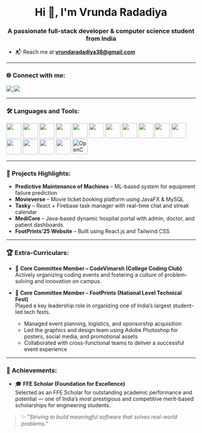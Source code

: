 <h1 align="center">Hi 👋, I'm Vrunda Radadiya</h1>
<h3 align="center">A passionate full-stack developer & computer science student from India</h3>



- 📬 Reach me at **vrundaradadiya38@gmail.com**

---

### 🌐 Connect with me:
<p align="left">
  <a href="https://linkedin.com/in/vrunda-radadiya-8a1a43257" target="_blank">
    <img src="https://img.shields.io/badge/LinkedIn-blue?style=for-the-badge&logo=linkedin" />
  </a>
  <a href="mailto:vrundaradadiya38@gmail.com">
    <img src="https://img.shields.io/badge/Gmail-red?style=for-the-badge&logo=gmail&logoColor=white" />
  </a>
</p>

---

### 🛠️ Languages and Tools:
<p align="left">
  <img src="https://cdn.jsdelivr.net/gh/devicons/devicon/icons/java/java-original.svg" height="40"/>
  <img src="https://cdn.jsdelivr.net/gh/devicons/devicon/icons/python/python-original.svg" height="40"/>
  <img src="https://cdn.jsdelivr.net/gh/devicons/devicon/icons/c/c-original.svg" height="40"/>
  <img src="https://cdn.jsdelivr.net/gh/devicons/devicon/icons/html5/html5-original.svg" height="40"/>
  <img src="https://cdn.jsdelivr.net/gh/devicons/devicon/icons/css3/css3-original.svg" height="40"/>
  <img src="https://cdn.jsdelivr.net/gh/devicons/devicon/icons/bootstrap/bootstrap-original.svg" height="40"/>
  <img src="https://cdn.jsdelivr.net/gh/devicons/devicon/icons/javascript/javascript-original.svg" height="40"/>
  <img src="https://cdn.jsdelivr.net/gh/devicons/devicon/icons/react/react-original.svg" height="40"/>
  <img src="https://cdn.jsdelivr.net/gh/devicons/devicon/icons/nodejs/nodejs-original.svg" height="40"/>
  <img src="https://cdn.jsdelivr.net/gh/devicons/devicon/icons/mysql/mysql-original.svg" height="40"/>
  <img src="https://cdn.jsdelivr.net/gh/devicons/devicon/icons/firebase/firebase-plain.svg" height="40"/>
  <img src="https://cdn.jsdelivr.net/gh/devicons/devicon/icons/oracle/oracle-original.svg" height="40"/>
  <img src="https://cdn.jsdelivr.net/gh/devicons/devicon/icons/github/github-original.svg" height="40"/>
  <img src="https://cdn.jsdelivr.net/gh/devicons/devicon/icons/git/git-original.svg" height="40"/>
  <img src="https://cdn.jsdelivr.net/gh/devicons/devicon/icons/tailwindcss/tailwindcss-plain.svg" height="40"/>
  <img src="https://skillicons.dev/icons?i=opencv" height="40" alt="OpenCV (ML)"/>
</p>

---

### 🚀 Projects Highlights:
- **Predictive Maintenance of Machines** – ML-based system for equipment failure prediction  
- **Movieverse** – Movie ticket booking platform using JavaFX & MySQL  
- **Tasky** – React + Firebase task manager with real-time chat and streak calendar  
- **MediCore** – Java-based dynamic hospital portal with admin, doctor, and patient dashboards  
- **FootPrints’25 Website** – Built using React.js and Tailwind CSS


---

### 🏆 Extra-Curriculars:

- 🧠 **Core Committee Member – CodeVimarsh (College Coding Club)**  
  Actively organizing coding events and fostering a culture of problem-solving and innovation on campus.

- 🎯 **Core Committee Member – FootPrints (National Level Technical Fest)**  
  Played a key leadership role in organizing one of India’s largest student-led tech fests.  
  - Managed event planning, logistics, and sponsorship acquisition  
  - Led the graphics and design team using Adobe Photoshop for posters, social media, and promotional assets  
  - Collaborated with cross-functional teams to deliver a successful event experience

---

### 🏅 Achievements:

- 🎓 **FFE Scholar (Foundation for Excellence)**  
  Selected as an FFE Scholar for outstanding academic performance and potential — one of India’s most prestigious and competitive merit-based scholarships for engineering students.


> ✨ *"Striving to build meaningful software that solves real-world problems."*
